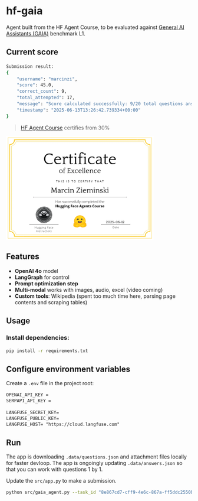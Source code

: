 # hf-gaia

Agent built from the HF Agent Course, to be evaluated against [General AI Assistants (GAIA)](https://arxiv.org/abs/2311.12983) benchmark L1.

## Current score

```sh
Submission result:
{
    "username": "marcinzi",
    "score": 45.0,
    "correct_count": 9,
    "total_attempted": 17,
    "message": "Score calculated successfully: 9/20 total questions answered correctly (17 valid tasks attempted). High score updated on leaderboard.",
    "timestamp": "2025-06-13T13:26:42.739334+00:00"
}
```

> [HF Agent Course](https://huggingface.co/learn/agents-course) certifies from 30%

<img src='../docs/Hugging%20Face%20-%20Agents%20Course%20certificate%20-%20Marcin%20Zieminski.webp' alt='HF Agent Course Certificate - Marcin Zieminski' width='400' />

## Features

- **OpenAI 4o** model
- **LangGraph** for control
- **Prompt optimization step**
- **Multi-modal** works with images, audio, excel (video coming)
- **Custom tools**: Wikipedia (spent too much time here, parsing page contents and scraping tables)

## Usage

### Install dependencies:
```sh
pip install -r requirements.txt
```

## Configure environment variables
Create a `.env` file in the project root:
```
OPENAI_API_KEY =
SERPAPI_API_KEY = 

LANGFUSE_SECRET_KEY= 
LANGFUSE_PUBLIC_KEY= 
LANGFUSE_HOST= "https://cloud.langfuse.com"
```

## Run

The app is downloading `.data/questions.json` and attachment files locally for faster devloop.
The app is ongoingly updating `.data/answers.json` so that you can work with questions 1 by 1.

Update the `src/app.py` to make a submission.

```sh
python src/gaia_agent.py --task_id "8e867cd7-cff9-4e6c-867a-ff5ddc2550be"
```